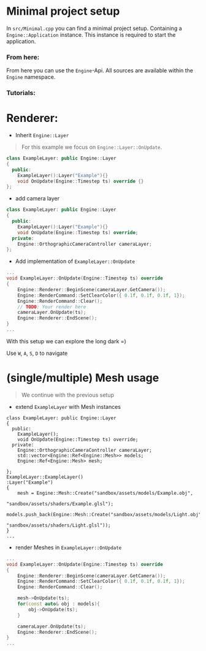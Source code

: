 # Minimal project setup

In `src/Minimal.cpp` you can find a minimal project setup.
Containing a `Engine::Application` instance.
This instance is required to start the application.


### From here:
From here you can use the `Engine`-Api. All sources are available within the `Engine` namespace.

### Tutorials:

# Renderer:

- Inherit `Engine::Layer`

>For this example we focus on `Engine::Layer::OnUpdate`.

```c++
class ExampleLayer: public Engine::Layer
{
  public:
    ExampleLayer():Layer("Example"){}
    void OnUpdate(Engine::Timestep ts) override {}
};
```
- add camera layer
```c++
class ExampleLayer: public Engine::Layer
{
  public:
    ExampleLayer():Layer("Example"){}
    void OnUpdate(Engine::Timestep ts) override;
  private:
    Engine::OrthographicCameraController cameraLayer;
};
```

- Add implementation of `ExampleLayer::OnUpdate`

```c++
...
void ExampleLayer::OnUpdate(Engine::Timestep ts) override 
{
    Engine::Renderer::BeginScene(cameraLayer.GetCamera());
    Engine::RenderCommand::SetClearColor({ 0.1f, 0.1f, 0.1f, 1});
    Engine::RenderCommand::Clear();
    // TODO: Your render here
    cameraLayer.OnUpdate(ts);
    Engine::Renderer::EndScene();
}
...
```

With this setup we can explore the long dark =)

Use `W`, `A`, `S`, `D` to navigate

# (single/multiple) Mesh usage

> We continue with the previous setup

- extend `ExampleLayer` with Mesh instances
```
class ExampleLayer: public Engine::Layer
{
  public:
    ExampleLayer();
    void OnUpdate(Engine::Timestep ts) override;
  private:
    Engine::OrthographicCameraController cameraLayer;
    std::vector<Engine::Ref<Engine::Mesh>> models;
    Engine::Ref<Engine::Mesh> mesh;

};
ExampleLayer::ExampleLayer()
:Layer("Example")
{
    mesh = Engine::Mesh::Create("sandbox/assets/models/Example.obj",
                                "sandbox/assets/shaders/Example.glsl");
    models.push_back(Engine::Mesh::Create("sandbox/assets/models/Light.obj",
                                          "sandbox/assets/shaders/Light.glsl"));
}
...
```

- render Meshes in `ExampleLayer::OnUpdate`
```c++
...
void ExampleLayer::OnUpdate(Engine::Timestep ts) override 
{
    Engine::Renderer::BeginScene(cameraLayer.GetCamera());
    Engine::RenderCommand::SetClearColor({ 0.1f, 0.1f, 0.1f, 1});
    Engine::RenderCommand::Clear();

    mesh->OnUpdate(ts);
    for(const auto& obj : models){
        obj->OnUpdate(ts);
    }

    cameraLayer.OnUpdate(ts);
    Engine::Renderer::EndScene();
}
...
```
